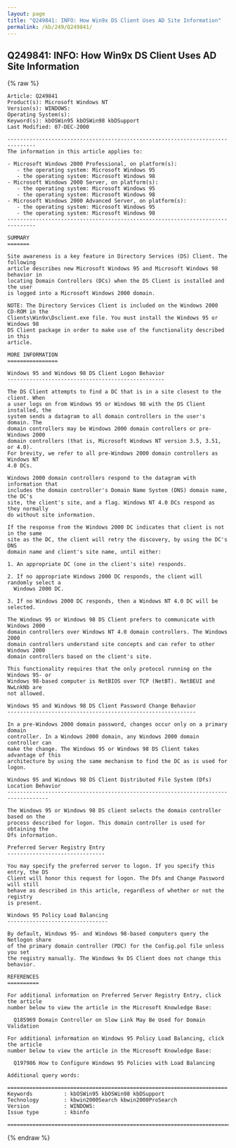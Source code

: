 ```yaml
---
layout: page
title: "Q249841: INFO: How Win9x DS Client Uses AD Site Information"
permalink: /kb/249/Q249841/
---
```


## Q249841: INFO: How Win9x DS Client Uses AD Site Information

{% raw %}

	Article: Q249841
	Product(s): Microsoft Windows NT
	Version(s): WINDOWS:
	Operating System(s): 
	Keyword(s): kbOSWin95 kbOSWin98 kbDSupport
	Last Modified: 07-DEC-2000
	
	-------------------------------------------------------------------------------
	The information in this article applies to:
	
	- Microsoft Windows 2000 Professional, on platform(s):
	   - the operating system: Microsoft Windows 95 
	   - the operating system: Microsoft Windows 98 
	- Microsoft Windows 2000 Server, on platform(s):
	   - the operating system: Microsoft Windows 95 
	   - the operating system: Microsoft Windows 98 
	- Microsoft Windows 2000 Advanced Server, on platform(s):
	   - the operating system: Microsoft Windows 95 
	   - the operating system: Microsoft Windows 98 
	-------------------------------------------------------------------------------
	
	SUMMARY
	=======
	
	Site awareness is a key feature in Directory Services (DS) Client. The following
	article describes new Microsoft Windows 95 and Microsoft Windows 98 behavior in
	locating Domain Controllers (DCs) when the DS Client is installed and the user
	is logged into a Microsoft Windows 2000 domain.
	
	NOTE: The Directory Services Client is included on the Windows 2000 CD-ROM in the
	Clients\Win9x\Dsclient.exe file. You must install the Windows 95 or Windows 98
	DS Client package in order to make use of the functionality described in this
	article.
	
	MORE INFORMATION
	================
	
	Windows 95 and Windows 98 DS Client Logon Behavior
	--------------------------------------------------
	
	The DS Client attempts to find a DC that is in a site closest to the client. When
	a user logs on from Windows 95 or Windows 98 with the DS Client installed, the
	system sends a datagram to all domain controllers in the user's domain. The
	domain controllers may be Windows 2000 domain controllers or pre-Windows 2000
	domain controllers (that is, Microsoft Windows NT version 3.5, 3.51, or 4.0).
	For brevity, we refer to all pre-Windows 2000 domain controllers as Windows NT
	4.0 DCs.
	
	Windows 2000 domain controllers respond to the datagram with information that
	includes the domain controller's Domain Name System (DNS) domain name, the DC's
	site, the client's site, and a flag. Windows NT 4.0 DCs respond as they normally
	do without site information.
	
	If the response from the Windows 2000 DC indicates that client is not in the same
	site as the DC, the client will retry the discovery, by using the DC's DNS
	domain name and client's site name, until either:
	
	1. An appropriate DC (one in the client's site) responds.
	
	2. If no appropriate Windows 2000 DC responds, the client will randomly select a
	  Windows 2000 DC.
	
	3. If no Windows 2000 DC responds, then a Windows NT 4.0 DC will be selected.
	
	The Windows 95 or Windows 98 DS Client prefers to communicate with Windows 2000
	domain controllers over Windows NT 4.0 domain controllers. The Windows 2000
	domain controllers understand site concepts and can refer to other Windows 2000
	domain controllers based on the client's site.
	
	This functionality requires that the only protocol running on the Windows 95- or
	Windows 98-based computer is NetBIOS over TCP (NetBT). NetBEUI and NwLnkNb are
	not allowed.
	
	Windows 95 and Windows 98 DS Client Password Change Behavior
	------------------------------------------------------------
	
	In a pre-Windows 2000 domain password, changes occur only on a primary domain
	controller. In a Windows 2000 domain, any Windows 2000 domain controller can
	make the change. The Windows 95 or Windows 98 DS Client takes advantage of this
	architecture by using the same mechanism to find the DC as is used for logon.
	
	Windows 95 and Windows 98 DS Client Distributed File System (Dfs) Location Behavior
	-----------------------------------------------------------------------------------
	
	The Windows 95 or Windows 98 DS client selects the domain controller based on the
	process described for logon. This domain controller is used for obtaining the
	Dfs information.
	
	Preferred Server Registry Entry
	-------------------------------
	
	You may specify the preferred server to logon. If you specify this entry, the DS
	Client will honor this request for logon. The Dfs and Change Password will still
	behave as described in this article, regardless of whether or not the registry
	is present.
	
	Windows 95 Policy Load Balancing
	--------------------------------
	
	By default, Windows 95- and Windows 98-based computers query the Netlogon share
	of the primary domain controller (PDC) for the Config.pol file unless you set
	the registry manually. The Windows 9x DS Client does not change this behavior.
	
	REFERENCES
	==========
	
	For additional information on Preferred Server Registry Entry, click the article
	number below to view the article in the Microsoft Knowledge Base:
	
	  Q185969 Domain Controller on Slow Link May Be Used for Domain Validation
	
	For additional information on Windows 95 Policy Load Balancing, click the article
	number below to view the article in the Microsoft Knowledge Base:
	
	  Q197986 How to Configure Windows 95 Policies with Load Balancing
	
	Additional query words:
	
	======================================================================
	Keywords          : kbOSWin95 kbOSWin98 kbDSupport 
	Technology        : kbwin2000Search kbwin2000ProSearch
	Version           : WINDOWS:
	Issue type        : kbinfo
	
	=============================================================================
	

{% endraw %}
